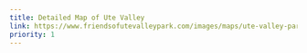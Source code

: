 ```yaml
---
title: Detailed Map of Ute Valley
link: https://www.friendsofutevalleypark.com/images/maps/ute-valley-park-map-full.jpg
priority: 1
---
```

